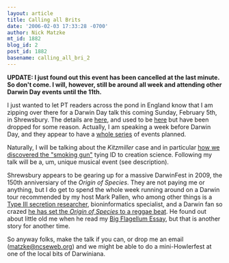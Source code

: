 ```yaml
---
layout: article
title: Calling all Brits
date: '2006-02-03 17:33:28 -0700'
author: Nick Matzke
mt_id: 1882
blog_id: 2
post_id: 1882
basename: calling_all_bri_2
---
```

**UPDATE: I just found out this event has been cancelled at the last minute.  So don't come.  I will, however, still be around all week and attending other Darwin Day events until the 11th.**

I just wanted to let PT readers across the pond in England know that I am zipping over there for a Darwin Day talk this coming Sunday, February 5th, in Shrewsbury.  The details are [here](http://www.ncseweb.org/meeting.asp), and used to be [here](http://www.darwinshrewsbury.org/events) but have been dropped for some reason.  Actually, I am speaking a week before Darwin Day, and they appear to have a [whole series](http://www.darwinshrewsbury.org/events) of events planned.

Naturally, I will be talking about the _Kitzmiller_ case and in particular [how we discovered the "smoking gun"](http://www.pandasthumb.org/archives/2005/10/i_guess_id_real.html) tying ID to creation science.  Following my talk will be a, um, unique musical event (see description).

Shrewsbury appears to be gearing up for a massive DarwinFest in 2009, the 150th anniversiary of the _Origin of Species_.  They are not paying me or anything, but I do get to spend the whole week running around on a Darwin tour recommended by my host Mark Pallen, who among other things is a [Type III secretion researcher](http://www.infection.bham.ac.uk/BPAG/staff/mpallen.html), bioninformatics specialist, and a Darwin fan so crazed [he has set the _Origin of Species_ to a reggae beat](http://news.bbc.co.uk/2/hi/uk_news/england/west_midlands/4256303.stm).  He found out about little old me when he read my [Big Flagellum Essay](http://www.talkdesign.org/faqs/flagellum_background.html), but that is another story for another time.

So anyway folks, make the talk if you can, or drop me an email (matzke@ncseweb.org) and we might be able to do a mini-Howlerfest at one of the local bits of Darwiniana.
